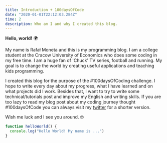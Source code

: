 ```yaml
---
title: Introduction + 100daysOfCode
date: "2020-01-01T22:12:03.284Z"
time: 2
description: Who am I and why I created this blog.
---
```


**Hello, world!** 🌍 

My name is Rafał Moneta and this is my programming blog. I am a college student at the Cracow University of Economics who does some coding in my free time. I am a huge fan of 'Chuck' TV series, football and running. My goal is to change the world by creating useful applications and teaching kids programming.

I created this blog for the purpose of the #100daysOfCoding challenge. I hope to write every day about my progress, what  I have learned and on what projects did I work. Besides that, I want to try to write some technical/tutorials post and improve my English and writing skills.
If you are too lazy to read my blog post about my coding journey thought #100daysOfCode you can always visit my [twitter](https://twitter.com/rmoneta5) for a shorter version. 

Wish me luck and I see you around. 🤓

```js
function helloWorld() {
  console.log("Hello World! My name is ...")
}
```
